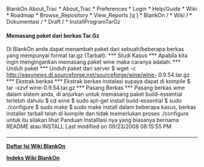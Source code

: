 












   BlankOn
 About_Trac
    * About_Trac
    * Preferences
    * Login
    * Help/Guide
    * Wiki
    * Roadmap
    * Browse_Repository
    * View_Reports
[q                 ]
    * BlankOn  /
    * Wiki  /
    * Dokumentasi  /
    * Draft  /
    * InstallProgramTarGz

#### Memasang paket dari berkas Tar.Gz
Di BlankOn anda dapat menambah paket dari sebuah/beberapa berkas yang mempunyai
format tar.gz (Tarball).
*** Studi Kasus ***
Apabila kita ingin mengingankan memasang paket ​wine maka caranya adalah:
*** Unduh paket ***
Unduh paket dari server
$ wget -c http://easynews.dl.sourceforge.net/sourceforge/wine/wine-
0.9.54.tar.gz
*** Ekstrak berkas ***
Ekstrak berkas instalasi supaya dapat di kompile
$ tar -xzvf wine-0.9.54.tar.gz
*** Pasang Berkas ***
Pasang berkas wine dalam sistem anda, di anjurkan untuk memasang paket
build-essential
terlebih dahulu
$ cd wine
$ sudo apt-get install build-essential
$ sudo ./configure
$ sudo make
$ sudo make install
dalam beberapa kasus, berkas installer tarball telah di kompile dan tidak
memerlukan proses
./configure
untuk itu silakan lihat Panduan Installlasi nya yang biasanya bernama
README
atau
INSTALL
Last modified on 09/23/2008 08:15:55 PM
#### 
    







---
[**Daftar Isi Wiki BlankOn**](/DaftarIsi/README.md)
 
[**Indeks Wiki BlankOn**](/Indeks.md)



